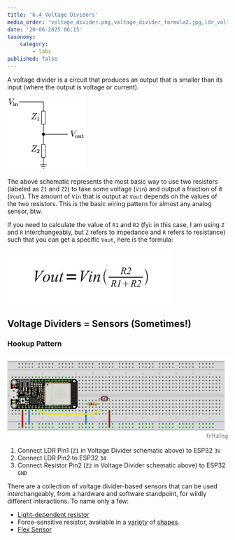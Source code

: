 ```yaml
---
title: '6.4 Voltage Dividers'
media_order: 'voltage_divider.png,voltage_divider_formula2.jpg,ldr_voltage_divider.png'
date: '20-06-2025 06:15'
taxonomy:
    category:
        - labs
published: false
---
```


A voltage divider is a circuit that produces an output that is smaller than its input (where the output is voltage or current).

![voltage_divider](voltage_divider.png "voltage_divider")

The above schematic represents the most basic way to use two resistors (labeled as `Z1` and `Z2`) to take some voltage (`Vin`) and output a fraction of it (`Vout`). The amount of `Vin` that is output at `Vout` depends on the values of the two resistors. This is the basic wiring pattern for almost any analog sensor, btw.

If you need to calculate the value of `R1` and `R2` (fyi: in this case, I am using `Z` and `R` interchangeably, but `Z` refers to impedance and `R` refers to resistance) such that you can get a specific `Vout`, here is the formula:

![voltage_divider_formula2](voltage_divider_formula2.jpg "voltage_divider_formula2")

## Voltage Dividers = Sensors (Sometimes!)

### Hookup Pattern

![ldr_voltage_divider](ldr_voltage_divider.png "ldr_voltage_divider")

1. Connect LDR Pin1 (`Z1` in Voltage Divider schematic above) to ESP32 `3V`
2. Connect LDR Pin2 to ESP32 `34`
3. Connect Resistor Pin2 (`Z2` in Voltage Divider schematic above) to ESP32 `GND`

There are a collection of voltage divider-based sensors that can be used interchangeably, from a hardware and software standpoint, for wildly different interactions. To name only a few:

* [Light-dependent resistor](https://www.adafruit.com/product/161)
* Force-sensitive resistor, available in a [variety](https://www.adafruit.com/product/1075) of [shapes](https://www.adafruit.com/product/166).
* [Flex Sensor](https://www.adafruit.com/product/1070)

